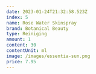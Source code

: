 ```yaml
---
date: 2023-01-24T21:32:58.523Z
index: 5
name: Rose Water Skinspray
brand: Botanical Beauty
type: Reiniging
amount: 1
content: 30
contentUnit: ml
image: /images/essentia-sun.png
price: 7.95
---
```

